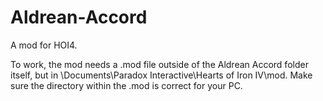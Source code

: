 # Aldrean-Accord
A mod for HOI4.

To work, the mod needs a .mod file outside of the Aldrean Accord folder itself, but in \Documents\Paradox Interactive\Hearts of Iron IV\mod. Make sure the directory within the .mod is correct for your PC.
